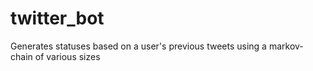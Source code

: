 # twitter_bot
Generates statuses based on a user's previous tweets using a markov-chain of various sizes
